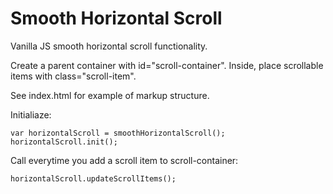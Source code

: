# Smooth Horizontal Scroll
Vanilla JS smooth horizontal scroll functionality.

Create a parent container with id="scroll-container". Inside, place scrollable items with class="scroll-item".

See index.html for example of markup structure.

Initialiaze:
```
var horizontalScroll = smoothHorizontalScroll();
horizontalScroll.init();
```

Call everytime you add a scroll item to scroll-container:
```
horizontalScroll.updateScrollItems();
```
